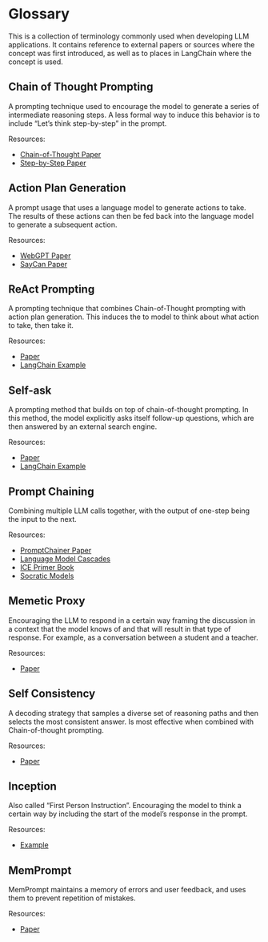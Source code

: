 # Glossary

This is a collection of terminology commonly used when developing LLM applications.
It contains reference to external papers or sources where the concept was first introduced, 
as well as to places in LangChain where the concept is used.

## Chain of Thought Prompting

A prompting technique used to encourage the model to generate a series of intermediate reasoning steps. 
A less formal way to induce this behavior is to include “Let’s think step-by-step” in the prompt.

Resources:
- [Chain-of-Thought Paper](https://arxiv.org/pdf/2201.11903.pdf)
- [Step-by-Step Paper](https://arxiv.org/abs/2112.00114)

## Action Plan Generation

A prompt usage that uses a language model to generate actions to take. 
The results of these actions can then be fed back into the language model to generate a subsequent action.

Resources:
- [WebGPT Paper](https://arxiv.org/pdf/2112.09332.pdf)
- [SayCan Paper](https://say-can.github.io/assets/palm_saycan.pdf)

## ReAct Prompting

A prompting technique that combines Chain-of-Thought prompting with action plan generation. 
This induces the to model to think about what action to take, then take it. 

Resources:
- [Paper](https://arxiv.org/pdf/2210.03629.pdf)
- [LangChain Example](https://github.com/hwchase17/langchain/blob/master/docs/examples/agents/react.ipynb)

## Self-ask

A prompting method that builds on top of chain-of-thought prompting. 
In this method, the model explicitly asks itself follow-up questions, which are then answered by an external search engine. 

Resources:
- [Paper](https://ofir.io/self-ask.pdf)
- [LangChain Example](https://github.com/hwchase17/langchain/blob/master/docs/examples/agents/self_ask_with_search.ipynb)

## Prompt Chaining

Combining multiple LLM calls together, with the output of one-step being the input to the next. 

Resources: 
- [PromptChainer Paper](https://arxiv.org/pdf/2203.06566.pdf)
- [Language Model Cascades](https://arxiv.org/abs/2207.10342)
- [ICE Primer Book](https://primer.ought.org/)
- [Socratic Models](https://socraticmodels.github.io/)

## Memetic Proxy

Encouraging the LLM to respond in a certain way framing the discussion in a context that the model knows of and that will result in that type of response. For example, as a conversation between a student and a teacher. 

Resources:
- [Paper](https://arxiv.org/pdf/2102.07350.pdf)

## Self Consistency

A decoding strategy that samples a diverse set of reasoning paths and then selects the most consistent answer. 
Is most effective when combined with Chain-of-thought prompting. 

Resources:
- [Paper](https://arxiv.org/pdf/2203.11171.pdf)

## Inception

Also called “First Person Instruction”. 
Encouraging the model to think a certain way by including the start of the model’s response in the prompt. 

Resources:
- [Example](https://twitter.com/goodside/status/1583262455207460865?s=20&t=8Hz7XBnK1OF8siQrxxCIGQ)

## MemPrompt

MemPrompt maintains a memory of errors and user feedback, and uses them to prevent repetition of mistakes.

Resources:
- [Paper](https://memprompt.com/)
